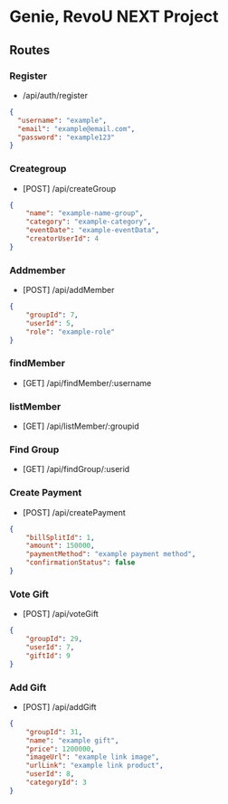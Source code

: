 # Genie, RevoU NEXT Project

## Routes

### Register

- /api/auth/register

```json
{
  "username": "example",
  "email": "example@email.com",
  "password": "example123"
}
```
### Creategroup

- [POST] /api/createGroup

```json
{
    "name": "example-name-group",
    "category": "example-category",
    "eventDate": "example-eventData",
    "creatorUserId": 4
}
```
### Addmember
- [POST] /api/addMember

```json
{
    "groupId": 7,
    "userId": 5,
    "role": "example-role"
}
```
### findMember
- [GET] /api/findMember/:username

### listMember
- [GET] /api/listMember/:groupid

### Find Group
- [GET] /api/findGroup/:userid

### Create Payment
- [POST] /api/createPayment

```json
{
    "billSplitId": 1,
    "amount": 150000,
    "paymentMethod": "example payment method",
    "confirmationStatus": false 
}
```
### Vote Gift
- [POST] /api/voteGift

```json
{
    "groupId": 29,
    "userId": 7,
    "giftId": 9
}
```
### Add Gift
- [POST] /api/addGift
```json
{
    "groupId": 31,
    "name": "example gift",
    "price": 1200000,
    "imageUrl": "example link image",
    "urlLink": "example link product",
    "userId": 8,
    "categoryId": 3
}
```
